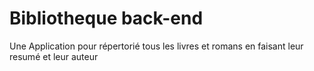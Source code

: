 # Bibliotheque back-end
Une Application pour répertorié tous les livres et romans en faisant leur resumé et leur auteur
